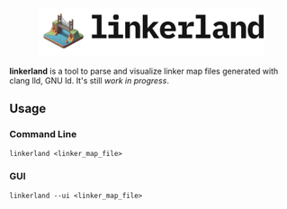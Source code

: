 <div align="center">
<picture align="center" width="400px;">
  <source media="(prefers-color-scheme: dark)" srcset="./.github/images/logo-dark.png" width="400px;">
  <img alt="linkerland logo in light" src="./.github/images/logo-light.png" width="400px;">
</picture>
</div>

<strong>linkerland</strong> is a tool to parse and visualize linker map files generated with clang lld, GNU ld. It's still _work in progress_.


## Usage

### Command Line

```shell
linkerland <linker_map_file>
```

### GUI

```shell
linkerland --ui <linker_map_file>
```
